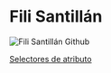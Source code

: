 # Fili Santillán

![Fili Santillán Github](https://github.com/FiliSantillan/FiliSantillan/blob/master/assets/cover-github.png)

[Selectores de atributo](https://filisantillan.com/bits/selectores-de-atributo/)
